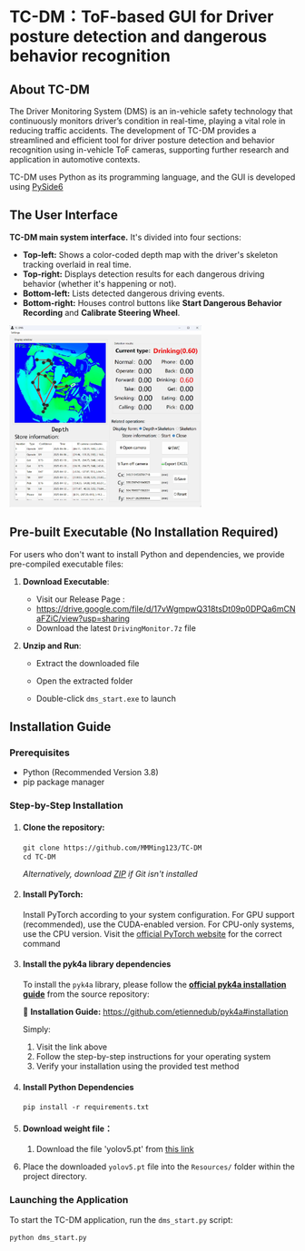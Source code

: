 # TC-DM：ToF-based GUI for Driver posture detection and dangerous behavior recognition

## About TC-DM

The Driver Monitoring System (DMS) is an in-vehicle safety technology that continuously monitors driver’s condition in real-time, playing a vital role in reducing traffic accidents. The development of TC-DM provides a streamlined and efficient tool for driver posture detection and behavior recognition using in-vehicle ToF cameras, supporting further research and application in automotive contexts.

TC-DM uses Python as its programming language, and the GUI is developed using [PySide6](https://doc.qt.io/qtforpython-6/) 

## The User Interface

 **TC-DM main system interface.** It's divided into four sections:

- **Top-left:** Shows a color-coded depth map with the driver's skeleton tracking overlaid in real time.
- **Top-right:** Displays detection results for each dangerous driving behavior (whether it's happening or not).
- **Bottom-left:** Lists detected dangerous driving events.
- **Bottom-right:** Houses control buttons like **Start Dangerous Behavior Recording** and **Calibrate Steering Wheel**.

<img src="./images/MainWindows.jpg" alt="MainWindows" style="zoom: 33%;" />



## Pre-built Executable (No Installation Required)

For users who don't want to install Python and dependencies, we provide pre-compiled executable files:

1. **Download Executable**:

   - Visit our Release Page :
   - https://drive.google.com/file/d/17vWgmpwQ318tsDt09p0DPQa6mCNaFZiC/view?usp=sharing
   - Download the latest `DrivingMonitor.7z` file

2. **Unzip and Run**:

   - Extract the downloaded file

   - Open the extracted folder

   - Double-click `dms_start.exe` to launch

     

## Installation Guide 

### Prerequisites

- Python (Recommended Version 3.8)
- pip package manager

### Step-by-Step Installation

1. #### **Clone the repository**:

   ```
   git clone https://github.com/MMMing123/TC-DM
   cd TC-DM
   ```

   *Alternatively, download [ZIP](https://codeload.github.com/MMMing123/TC-DM/zip/refs/heads/main) if Git isn't installed*

2. #### **Install PyTorch:**

   Install PyTorch according to your system configuration. For GPU support (recommended), use the CUDA-enabled version. For CPU-only systems, use the CPU version. Visit the  [official PyTorch website](https://pytorch.org/) for the correct command

3. #### **Install the pyk4a library dependencies**

   To install the `pyk4a` library, please follow the **[official pyk4a installation guide](https://github.com/etiennedub/pyk4a#installation)** from the source repository:

   📁 **Installation Guide:**
   https://github.com/etiennedub/pyk4a#installation

   Simply:

   1. Visit the link above
   2. Follow the step-by-step instructions for your operating system
   3. Verify your installation using the provided test method

4. #### Install Python Dependencies

   ```
   pip install -r requirements.txt
   ```
   
5. #### Download weight file：

   1. Download the file 'yolov5.pt' from [this link](https://drive.google.com/file/d/19NSDf2_pS0S8xEc2o1q7edduVuhJ9DTL/view?usp=drive_link)
2. Place the downloaded `yolov5.pt` file into the `Resources/` folder within the project directory.

### Launching the Application

To start the TC-DM application, run the `dms_start.py` script:

```
python dms_start.py
```

